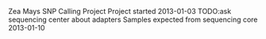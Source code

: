 Zea Mays SNP Calling Project
Project started 2013-01-03
TODO:ask sequencing center about adapters
Samples expected from sequencing core 2013-01-10
